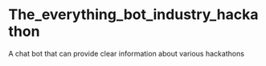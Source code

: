 # The_everything_bot_industry_hackathon
A chat bot that can provide clear information about various hackathons
